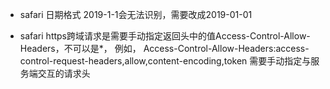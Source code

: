 - safari 日期格式 2019-1-1会无法识别，需要改成2019-01-01


- safari https跨域请求是需要手动指定返回头中的值Access-Control-Allow-Headers，不可以是*， 例如， 
  Access-Control-Allow-Headers:access-control-request-headers,allow,content-encoding,token
  需要手动指定与服务端交互的请求头


